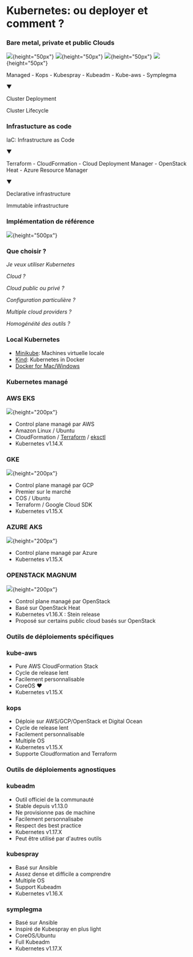 # Kubernetes: ou deployer et comment ?

### Bare metal, private et public Clouds

![](images/kubernetes/azure_h.png){height="50px"}
![](images/kubernetes/aws_h.png){height="50px"}
![](images/kubernetes/gcp_h.png){height="50px"}
![](images/kubernetes/magnum_h.png){height="50px"}

Managed - Kops - Kubespray - Kubeadm - Kube-aws - Symplegma

▼

Cluster Deployment

Cluster Lifecycle

### Infrastucture as code

IaC: Infrastructure as Code

▼

Terraform - CloudFormation - Cloud Deployment Manager - OpenStack Heat - Azure Resource Manager

▼

Declarative infrastructure

Immutable infrastructure

### Implémentation de référence

![](images/kubernetes/infra_ref.png){height="500px"}

### Que choisir ?

*Je veux utiliser Kubernetes*

*Cloud ?*

*Cloud public ou privé ?*

*Configuration particulière ?*

*Multiple cloud providers ?*

*Homogénéité des outils ?*

### Local Kubernetes

- [Minikube](https://github.com/kubernetes/minikube): Machines virtuelle locale
- [Kind](https://github.com/kubernetes-sigs/kind): Kubernetes in Docker
- [Docker for Mac/Windows](https://docs.docker.com/docker-for-mac/)

### Kubernetes managé

### AWS EKS

![](images/kubernetes/eks_v.png){height="200px"}

- Control plane managé par AWS
- Amazon Linux / Ubuntu
- CloudFormation / [Terraform](https://github.com/terraform-aws-modules/terraform-aws-eks) / [eksctl](https://eksctl.io/)
- Kubernetes v1.14.X

### GKE

![](images/kubernetes/gke.png){height="200px"}

- Control plane managé par GCP
- Premier sur le marché
- COS / Ubuntu
- Terraform / Google Cloud SDK
- Kubernetes v1.15.X

### AZURE AKS

![](images/kubernetes/aks_v.png){height="200px"}

- Control plane managé par Azure
- Kubernetes v1.15.X

### OPENSTACK MAGNUM

![](images/kubernetes/magnum_v.png){height="200px"}

- Control plane managé par OpenStack
- Basé sur OpenStack Heat
- Kubernetes v1.16.X : Stein release
- Proposé sur certains public cloud basés sur OpenStack

### Outils de déploiements spécifiques

### kube-aws

- Pure AWS CloudFormation Stack
- Cycle de release lent
- Facilement personnalisable
- CoreOS ❤
- Kubernetes v1.15.X

### kops

- Déploie sur AWS/GCP/OpenStack et Digital Ocean
- Cycle de release lent
- Facilement personnalisable
- Multiple OS
- Kubernetes v1.15.X
- Supporte Cloudformation and Terraform

### Outils de déploiements agnostiques

### kubeadm

- Outil officiel de la communauté
- Stable depuis v1.13.0
- Ne provisionne pas de machine
- Facilement personnalisabe
- Respect des best practice
- Kubernetes v1.17.X
- Peut être utilisé par d'autres outils

### kubespray

- Basé sur Ansible
- Assez dense et difficile a comprendre
- Multiple OS
- Support Kubeadm
- Kubernetes v1.16.X

### symplegma

- Basé sur Ansible
- Inspiré de Kubespray en plus light
- CoreOS/Ubuntu
- Full Kubeadm
- Kubernetes v1.17.X

